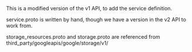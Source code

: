 This is a modified version of the v1 API, to add the service definition.

service.proto is written by hand, though we have a version in the v2 API to work from.

storage_resources.proto and storage.proto are referenced from third_party/googleapis/google/storage/v1/
